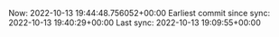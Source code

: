 Now: 2022-10-13 19:44:48.756052+00:00 Earliest commit since sync: 2022-10-13 19:40:29+00:00 Last sync: 2022-10-13 19:09:55+00:00

